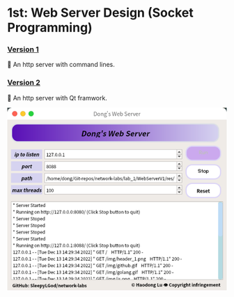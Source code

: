 # 1st: Web Server Design (Socket Programming)

### [Version 1](./WebServerV1/)
💫 An http server with command lines.

### [Version 2](./WebServerV2/)
💫 An http server with Qt framwork.

<div align="left">
  <a href="#"><img src="https://raw.githubusercontent.com/SleepyLGod/images/dev/markdown/c3dcdfb1ef9ac82729ead8fd70a5390b.png"></a>
</div>
